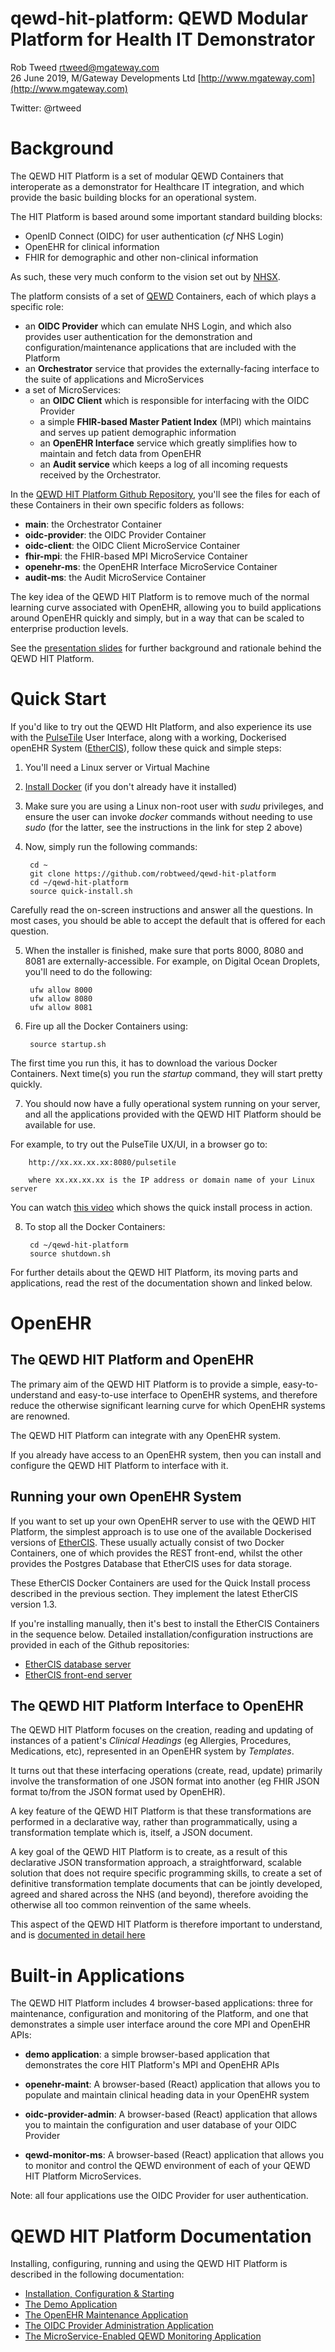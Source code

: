 # qewd-hit-platform: QEWD Modular Platform for Health IT Demonstrator
 
Rob Tweed <rtweed@mgateway.com>  
26 June 2019, M/Gateway Developments Ltd [http://www.mgateway.com](http://www.mgateway.com)  

Twitter: @rtweed

# Background

The QEWD HIT Platform is a set of modular QEWD Containers that interoperate as a demonstrator 
for Healthcare IT integration, and which provide the basic building blocks for an operational system.

The HIT Platform is based around some important standard building blocks:

- OpenID Connect (OIDC) for user authentication (*cf* NHS Login)
- OpenEHR for clinical information
- FHIR for demographic and other non-clinical information

As such, these very much conform to the vision set out by [NHSX](https://www.nhsx.nhs.uk/).

The platform consists of a set of [QEWD](https://github.com/robtweed/qewd) Containers, 
each of which plays a specific role:

- an **OIDC Provider** which can emulate NHS Login, and which also provides user authentication for
the demonstration and configuration/maintenance applications that are included with the Platform
- an **Orchestrator** service that provides the externally-facing interface to the suite of applications
and MicroServices
- a set of MicroServices:
  - an **OIDC Client** which is responsible for interfacing with the OIDC Provider
  - a simple **FHIR-based Master Patient Index** (MPI) which maintains and serves up patient demographic
information
  - an **OpenEHR Interface** service which greatly simplifies how to maintain and fetch data from OpenEHR
  - an **Audit service** which keeps a log of all incoming requests received by the Orchestrator.

In the [QEWD HIT Platform Github Repository](https://github.com/robtweed/qewd-hit-platform), you'll
see the files for each of these Containers in their own specific folders as follows:

- **main**: the Orchestrator Container
- **oidc-provider**: the OIDC Provider Container
- **oidc-client**: the OIDC Client MicroService Container
- **fhir-mpi**: the FHIR-based MPI MicroService Container
- **openehr-ms**: the OpenEHR Interface MicroService Container
- **audit-ms**: the Audit MicroService Container

The key idea of the QEWD HIT Platform is to remove much of the normal learning curve 
associated with OpenEHR, allowing you to build applications around OpenEHR quickly and simply,
but in a way that can be scaled to enterprise production levels.

See the [presentation slides](http://ec2.mgateway.com/QEWD-HIT-Platform.pdf) for further background
and rationale behind the QEWD HIT Platform.


# Quick Start

If you'd like to try out the QEWD HIt Platform, and also experience its use with the 
[PulseTile](https://ripple.foundation/pulsetile-2/) User Interface, along with a working,
Dockerised openEHR System ([EtherCIS](http://ethercis.org/)), follow these quick and simple
steps:

1) You'll need a Linux server or Virtual Machine

2) [Install Docker](https://github.com/robtweed/qewd-hit-platform/blob/master/docs/running.md#install-docker)
 (if you don't already have it installed)

3) Make sure you are using a Linux non-root user with *sudu* privileges, 
and ensure the user can invoke *docker* commands without needing to
use *sudo* (for the latter, see the instructions in the link for step 2 above)

4) Now, simply run the following commands:

        cd ~
        git clone https://github.com/robtweed/qewd-hit-platform
        cd ~/qewd-hit-platform
        source quick-install.sh

Carefully read the on-screen instructions and answer all the questions.  In most cases, you
 should be able to accept the default that is offered for each question.

5) When the installer is finished, make sure that ports 8000, 8080 and 8081 are externally-accessible.
For example, on Digital Ocean Droplets, you'll need to do the following:

        ufw allow 8000
        ufw allow 8080
        ufw allow 8081

6) Fire up all the Docker Containers using:

        source startup.sh

The first time you run this, it has to download the various Docker Containers.  Next time(s)
you run the *startup* command, they will start pretty quickly.

7) You should now have a fully operational system running on your server, and
all the applications provided with the QEWD HIT Platform should be available for use.

For example, to try out the PulseTile UX/UI, in a browser go to:

        http://xx.xx.xx.xx:8080/pulsetile

        where xx.xx.xx.xx is the IP address or domain name of your Linux server


You can watch [this video](https://www.youtube.com/watch?v=nZgSmL2FxMw) which shows 
the quick install process in action.


8) To stop all the Docker Containers:

        cd ~/qewd-hit-platform
        source shutdown.sh


For further details about the QEWD HIT Platform, its moving parts and applications, read the
rest of the documentation shown and linked below.


# OpenEHR

## The QEWD HIT Platform and OpenEHR

The primary aim of the QEWD HIT Platform is to provide a simple, easy-to-understand and
easy-to-use interface to OpenEHR systems, and therefore reduce the otherwise significant
learning curve for which OpenEHR systems are renowned.

The QEWD HIT Platform can integrate with any OpenEHR system.

If you already have access to an OpenEHR system, then you can install and configure the QEWD
HIT Platform to interface with it.

## Running your own OpenEHR System

If you want to set up your own OpenEHR server to use with the QEWD HIT Platform, 
the simplest approach is to use one of the available Dockerised versions of 
[EtherCIS](http://ethercis.org/).  These usually actually consist
of two Docker Containers, one of which provides the REST front-end, whilst the 
other provides the Postgres Database that EtherCIS uses for data storage.

These EtherCIS Docker Containers are used for the Quick Install process described
in the previous section. They implement the latest EtherCIS version 1.3. 

If you're installing manually, then it's best to
install the EtherCIS Containers in the sequence below.  Detailed installation/configuration 
instructions are provided in each of the Github repositories:

- [EtherCIS database server](https://github.com/robtweed/ethercis-db-1.3)
- [EtherCIS front-end server](https://github.com/robtweed/ethercis-server-1.3)



## The QEWD HIT Platform Interface to OpenEHR

The QEWD HIT Platform focuses on the creation, reading and updating of instances of 
a patient's *Clinical Headings* (eg Allergies, Procedures, Medications, etc),
 represented in an OpenEHR system by *Templates*.

It turns out that these interfacing operations (create, read, update) primarily involve the
transformation of one JSON format into another (eg FHIR JSON format to/from
the JSON format used by OpenEHR).

A key feature of the QEWD HIT Platform is that these transformations are performed in a declarative way, 
rather than programmatically, using a transformation template which is, itself, a JSON document.

A key goal of the QEWD HIT Platform is to create, as a result of this declarative JSON transformation
approach, a straightforward, scalable solution that does not require specific programming skills, to
create a set of definitive transformation template documents that can be jointly developed, agreed and shared
across the NHS (and beyond), therefore avoiding the otherwise all too common reinvention of the same 
wheels.

This aspect of the QEWD HIT Platform is therefore important to understand, and is
[documented in detail here](./docs/openehr.md)


# Built-in Applications

The QEWD HIT Platform includes 4 browser-based applications: three for maintenance, configuration
and monitoring of the Platform, and one that demonstrates a simple user interface around the
core MPI and OpenEHR APIs:

- **demo application**: a simple browser-based application that demonstrates the core 
HIT Platform's MPI and OpenEHR APIs

- **openehr-maint**: A browser-based (React) application that allows you to populate and maintain clinical
heading data in your OpenEHR system

- **oidc-provider-admin**: A browser-based (React) application that allows you to maintain the configuration
and user database of your OIDC Provider

- **qewd-monitor-ms**: A browser-based (React) application that allows you to monitor and control the
QEWD environment of each of your QEWD HIT Platform MicroServices.

Note: all four applications use the OIDC Provider for user authentication.



# QEWD HIT Platform Documentation

Installing, configuring, running and using the QEWD HIT Platform is described in the following
documentation:

- [Installation, Configuration & Starting](./docs/running.md)
- [The Demo Application](./docs/demo.md)
- [The OpenEHR Maintenance Application](./docs/openehr-maint.md)
- [The OIDC Provider Administration Application](./docs/oidc-provider-admin.md)
- [The MicroService-Enabled QEWD Monitoring Application](./docs/qewd-monitor-ms.md)

